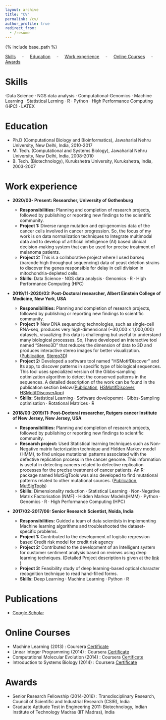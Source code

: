 ```yaml
---
layout: archive
title: "CV"
permalink: /cv/
author_profile: true
redirect_from:
  - /resume
---
```


{% include base_path %}

[Skills](#sk) &nbsp; &nbsp; - &nbsp; &nbsp; [Education](#ed) &nbsp; &nbsp; - &nbsp; &nbsp; [Work experience](#wrkexp) &nbsp; &nbsp; - &nbsp; &nbsp; [Online Courses](#onlinecources) &nbsp; &nbsp; - &nbsp; &nbsp; [Awards](#aw) &nbsp; &nbsp;


<h2 id="sk">
</h2>

Skills
======
 ·Data Science · NGS data analysis · Computational-Genomics · Machine Learning · Statistical Lerning · R · Python · High Performance Computing (HPC) · LATEX 
 
<h2 id="ed">
</h2>

Education
======
* Ph.D (Computational Biology and Bioinformatics), Jawaharlal Nehru University, New Delhi, India, 2010-2017
* M. Tech. (Computational and Systems Biology), Jawaharlal Nehru University,  New Delhi, India, 2008-2010
* B. Tech. (Biotechnology), Kurukshetra University, Kurukshetra, India, 2003-2007
 
<h2 id="wrkexp">
</h2>

Work experience
======

* **2020/03- Present: Researcher, University of Gothenburg**
  * **Responsibilities:** Planning and completion of research projects, followed by publishing or reporting new findings to the scientific community.
  * **Project 1:** Diverse range mutation and epi-genomics data of the cancer cells involved in cancer progression. So, the focus of my work is on data normalization techniques to Integrate multimodal data and to develop of artificial intelligence (AI) based clinical decision-making system that can be used for precise treatment of melanoma patients. 
  * **Project 2:** This is a collaborative project where I used barseq (barcode high throughput sequencing) data of yeast deletion strains to discover the genes responsible for delay in cell division in mitochondria-depleted cells.
   * **Skills:** Data Science · NGS data analysis · Genomics · R · High Performance Computing (HPC)
	
* **2019/11-2020/03: Post-Doctoral researcher, Albert Einstein College of Medicine, New York, USA**
  * **Responsibilities:** Planning and completion of research projects, followed by publishing or reporting new findings to scientific community.
  * **Project 1:** New DNA sequencing technologies, such as single-cell RNA-seq, produces very high-dimensional (~30,000 x 1,000,000) datasets, visualizing this data is challenging but useful to understand many biological processes. So, I have developed an interactive tool named “Stereo3D” that reduces the dimension of data to 3D and produces interactive stereo images for better visualization. ([Publication](https://academic.oup.com/bioinformatics/article/36/14/4189/5838181), [Stereo3D](https://github.com/bioinfoDZ/Stereo3D))
  * **Project 2:**  Developed a software tool named "HSMotifDiscover" and Its app, to discover patterns in specific type of biological sequences. This tool uses specialized version of the Gibbs-sampling optimization algorithm to detect the conserved patterns in the sequences. A detailed description of the work can be found in the publication section below.([Publication](https://academic.oup.com/bioinformatics/article/38/16/4036/6623407?searchresult=1), [HSMotifDiscover](https://github.com/bioinfoDZ/HSMotifDiscover), [HSMotifDiscoverApp](https://hsmotifdiscover.shinyapps.io/HSMotifDiscover_ShinyApp/))
  * **Skills:** Statistical Learning · Software dovelopemnt · Gibbs-Sampling optimisation · Rotational Matrices · R
  
* **2018/03-2019/11: Post-Doctoral researcher, Rutgers cancer Institute of New Jersey, New Jersey, USA**
  * **Responsibilities:** Planning and completion of research projects, followed by publishing or reporting new findings to scientific community.
  * **Research project:** Used Statistical learning techniques such as Non-Negative matrix factorization technique and Hidden Markov model (HMM), to find unique mutational patterns associated with the defective replication process in the cancer genome. This information is useful in detecting cancers related to defective replication processes for the precise treatment of cancer patients. An R-package named MutSigTools was also developed to find mutational patterns related to other mutational sources. ([Publication](https://www.nature.com/articles/s42003-020-01119-5), [MutSigTools](https://github.com/sjdlabgroup/MutSigTools))
  * **Skills:** Dimensionality reduction · Statistical Learning · Non-Negative Matrix Factorisation (NMF) · Hidden Markov Models(HMM) · Python · Genomics · R · High Performance Computing (HPC)
  

* **2017/02-2017/06: Senior Research Scientist, Noida, India**
  * **Responsibilities:** Guided a team of data scientists in implementing Machine learning algorithms and troubleshooted the dataset-specific problems.
  * **Project 1:** Contributed to the development of logistic regression based Credit risk model for credit risk agency
  * **Project 2:** Contributed to the development of an Intelligent system for customer sentiment analysis based on reviews using deep learning techniques. (Detailed Project description is given at the [link](https://valiancesolutions.com/whitepapers/sentiment-analysis/) )
  * **Project 3:** Feasibility study of deep learning-based optical character recognition technique to read hand-filled forms.
  * **Skills:** Deep Learning · Machine Learning · Python · R



Publications
======
* [Google Scholar](https://scholar.google.co.in/citations?user=2482OI4AAAAJ&hl=en&authuser=1)

<h2 id="onlinecources">
</h2>

Online Courses
======
 * Machine Learning (2013) : Coursera [Certificate](/files/Coursera_introduction_to_machine_learning.pdf)
 * Linear Integer Programming (2014) : Coursera [Certificate](/files/Coursera_linear_integer_programming_2014.pdf)
 * Computational Molecular Evolution (2014) : Coursera [Certificate](/files/Coursera_computational_molecular_evolution_2014.pdf)
 * Introduction to Systems Biology (2014) : Coursera [Certificate](/files/Coursera_Introuction_to_systems_Biology_2014.pdf)

<h2 id="aw">
</h2>

Awards
======
 * Senior Research Fellowship (2014-2016) : Transdisciplinary Research, Council of Scientific and Industrial Research (CSIR), India
 * Graduate Aptitude Test in Engineering 2011: Biotechnology, Indian Institute of Technology Madras (IIT Madras), India


